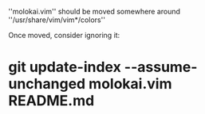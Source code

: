 
''molokai.vim'' should be moved somewhere around ''/usr/share/vim/vim*/colors''

Once moved, consider ignoring it:

# git update-index --assume-unchanged molokai.vim README.md

